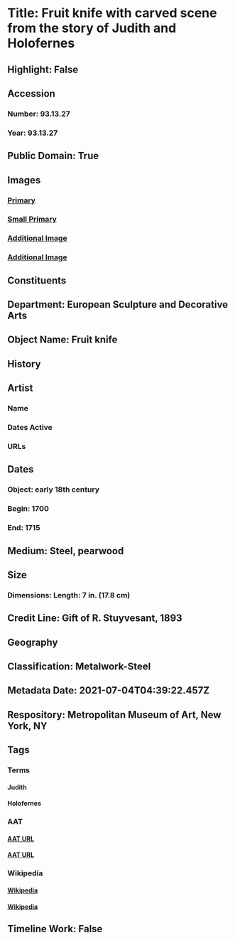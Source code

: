 # Title: Fruit knife with carved scene from the story of Judith and Holofernes
## Highlight: False
## Accession
### Number: 93.13.27
### Year: 93.13.27
## Public Domain: True
## Images
### [Primary](https://images.metmuseum.org/CRDImages/es/original/DP-21041-054.jpg)
### [Small Primary](https://images.metmuseum.org/CRDImages/es/web-large/DP-21041-054.jpg)
### [Additional Image](https://images.metmuseum.org/CRDImages/es/original/DP-21041-052.jpg)
### [Additional Image](https://images.metmuseum.org/CRDImages/es/original/DP-21041-050.jpg)
## Constituents
## Department: European Sculpture and Decorative Arts
## Object Name: Fruit knife
## History
## Artist
### Name
### Dates Active
### URLs
## Dates
### Object: early 18th century
### Begin: 1700
### End: 1715
## Medium: Steel, pearwood
## Size
### Dimensions: Length: 7 in. (17.8 cm)
## Credit Line: Gift of R. Stuyvesant, 1893
## Geography
## Classification: Metalwork-Steel
## Metadata Date: 2021-07-04T04:39:22.457Z
## Respository: Metropolitan Museum of Art, New York, NY
## Tags
### Terms
#### Judith
#### Holofernes
### AAT
#### [AAT URL](http://vocab.getty.edu/page/ia/901000575)
#### [AAT URL](http://vocab.getty.edu/page/ia/901000574)
### Wikipedia
#### [Wikipedia]()
#### [Wikipedia]()
## Timeline Work: False